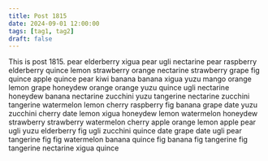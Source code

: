 ```yaml
---
title: Post 1815
date: 2024-09-01 12:00:00
tags: [tag1, tag2]
draft: false
---
```

This is post 1815.
pear
elderberry
xigua
pear
ugli
nectarine
pear
raspberry
elderberry
quince
lemon
strawberry
orange
nectarine
strawberry
grape
fig
quince
apple
quince
pear
kiwi
banana
banana
xigua
yuzu
mango
orange
lemon
grape
honeydew
orange
orange
yuzu
quince
ugli
nectarine
honeydew
banana
nectarine
zucchini
yuzu
tangerine
nectarine
zucchini
tangerine
watermelon
lemon
cherry
raspberry
fig
banana
grape
date
yuzu
zucchini
cherry
date
lemon
xigua
honeydew
lemon
watermelon
honeydew
strawberry
strawberry
watermelon
cherry
apple
orange
lemon
apple
pear
ugli
yuzu
elderberry
fig
ugli
zucchini
quince
date
grape
date
ugli
pear
tangerine
fig
fig
watermelon
banana
quince
fig
banana
fig
tangerine
fig
tangerine
nectarine
xigua
quince
